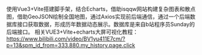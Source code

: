使用Vue3+Vite搭建脚手架，结合Echarts，借助isqqw网站构建复杂图表和散点图，借助GeoJSON绘制全国地图，通过Axios实现前后端通信，通过一个后端数据库接口获取数据，形成历年数据动态展示。数据库是来自b站程序员Sunday的后端接口。
相关VUE3+Vite+echarts大屏可视化教程：
https://www.bilibili.com/video/BV1yu411E7cm/?p=13&spm_id_from=333.880.my_history.page.click
